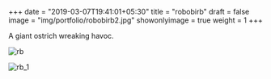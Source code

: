 +++
date = "2019-03-07T19:41:01+05:30"
title = "robobirb"
draft = false
image = "img/portfolio/robobirb2.jpg"
showonlyimage = true
weight = 1
+++

A giant ostrich wreaking havoc.

![rb](/img/portfolio/robobirb2.jpg)

![rb_1](/img/portfolio/closeups/robobirb2.jpg)
